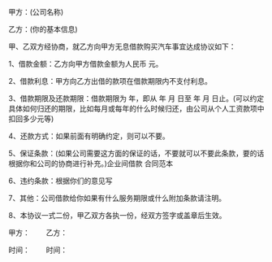 
 


甲方：(公司名称)


乙方：(你的基本信息)


甲、乙双方经协商，就乙方向甲方无息借款购买汽车事宜达成协议如下：


1、借款金额：乙方向甲方借款金额为人民币 元。


2、借款利息：甲方向乙方出借的款项在借款期限内不支付利息。


3、借款期限及还款期限：借款期限为 年，即从 年 月 日至 年 月 日止。(可以约定具体如何归还的期限，比如每月或每年的什么时候归还，由公司从个人工资款项中扣回多少元等)


4、还款方式：如果前面有明确约定，则可以不要。


5、保证条款：(如果公司需要这方面的保证的话，不要就可以不要此条款，要的话根据你和公司的协商进行补充。)企业间借款
合同范本



6、违约条款：根据你们的意见写


7、其他：公司借款给你如果有什么服务期限或什么附加条款请注明。


8、本协议一式二份，甲乙双方各执一份，经双方签字或盖章后生效。


甲方：　　 乙方：


时间： 　　时间：
 


 

 
 
 
 
 
  


  
 

  


  


  
 
 
 
 

